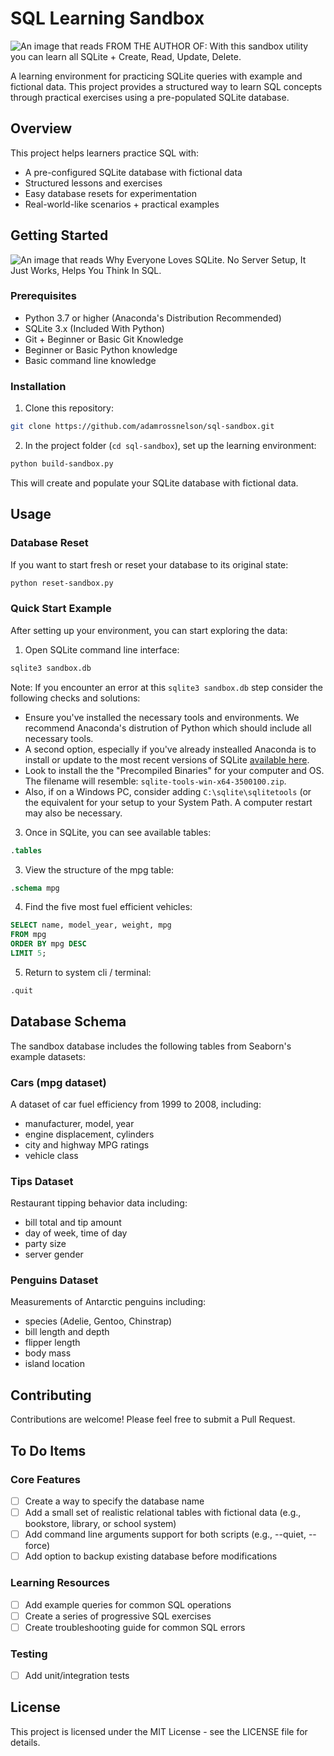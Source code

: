# SQL Learning Sandbox

<img src="images/FROMTHEAUTHOROF.png" alt="An image that reads FROM THE AUTHOR OF: With this sandbox utility you can learn all SQLite + Create, Read, Update, Delete."/>

A learning environment for practicing SQLite queries with example and fictional data. This project provides a structured way to learn SQL concepts through practical exercises using a pre-populated SQLite database.

## Overview

This project helps learners practice SQL with:
- A pre-configured SQLite database with fictional data
- Structured lessons and exercises
- Easy database resets for experimentation
- Real-world-like scenarios + practical examples

## Getting Started

<img src="images/EVERYONELOVES.png" alt="An image that reads Why Everyone Loves SQLite. No Server Setup, It Just Works, Helps You Think In SQL."/>

### Prerequisites
- Python 3.7 or higher (Anaconda's Distribution Recommended)
- SQLite 3.x (Included With Python)
- Git + Beginner or Basic Git Knowledge
- Beginner or Basic Python knowledge
- Basic command line knowledge

### Installation

1. Clone this repository:
```bash
git clone https://github.com/adamrossnelson/sql-sandbox.git
```

2. In the project folder (`cd sql-sandbox`), set up the learning environment:
```bash
python build-sandbox.py
```
This will create and populate your SQLite database with fictional data.

## Usage

### Database Reset
If you want to start fresh or reset your database to its original state:
```bash
python reset-sandbox.py
```

### Quick Start Example
After setting up your environment, you can start exploring the data:

1. Open SQLite command line interface:
```bash
sqlite3 sandbox.db
```

Note: If you encounter an error at this `sqlite3 sandbox.db` step consider the following checks and solutions:

- Ensure you've installed the necessary tools and environments. We recommend Anaconda's distrution of Python which should include all necessary tools.
- A second option, especially if you've already instealled Anaconda is to install or update to the most recent versions of SQLite [available here](https://www.sqlite.org/download.html).
- Look to install the the "Precompiled Binaries" for your computer and OS. The filename will resemble: `sqlite-tools-win-x64-3500100.zip`.
- Also, if on a Windows PC, consider adding `C:\sqlite\sqlitetools` (or the equivalent for your setup to your System Path. A computer restart may also be necessary.

3. Once in SQLite, you can see available tables:
```sql
.tables
```

3. View the structure of the mpg table:
```sql
.schema mpg
```

4. Find the five most fuel efficient vehicles:
```sql
SELECT name, model_year, weight, mpg
FROM mpg
ORDER BY mpg DESC
LIMIT 5;
```

5. Return to system cli / terminal:
```sql
.quit
```

## Database Schema

The sandbox database includes the following tables from Seaborn's example datasets:

### Cars (mpg dataset)
A dataset of car fuel efficiency from 1999 to 2008, including:
- manufacturer, model, year
- engine displacement, cylinders
- city and highway MPG ratings
- vehicle class

### Tips Dataset
Restaurant tipping behavior data including:
- bill total and tip amount
- day of week, time of day
- party size
- server gender

### Penguins Dataset
Measurements of Antarctic penguins including:
- species (Adelie, Gentoo, Chinstrap)
- bill length and depth
- flipper length
- body mass
- island location

## Contributing

Contributions are welcome! Please feel free to submit a Pull Request.

## To Do Items

### Core Features
- [ ] Create a way to specify the database name
- [ ] Add a small set of realistic relational tables with fictional data (e.g., bookstore, library, or school system)
- [ ] Add command line arguments support for both scripts (e.g., --quiet, --force)
- [ ] Add option to backup existing database before modifications

### Learning Resources
- [ ] Add example queries for common SQL operations
- [ ] Create a series of progressive SQL exercises
- [ ] Create troubleshooting guide for common SQL errors

### Testing
- [ ] Add unit/integration tests

## License

This project is licensed under the MIT License - see the LICENSE file for details.
